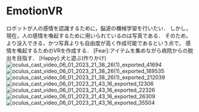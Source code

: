 # EmotionVR
ロボットが人の感情を認識するために，脳波の機械学習を行いたい．
しかし，現在，人の感情を喚起するために用いられているのは写真である．
そのため，より没入できる，かつ写真よりも自由度が高く作成可能であるという点で，
感情を喚起するためのVRを作成する．
[Fear]:アイテムを集めながら病院からの脱出を目指す．
[Happy]:犬と遊ぶ(作りかけ)
![oculus_cast_video_06_01_2023_21_38_26(1)_exported_41694](https://github.com/Saitoh-T/EmotionVR/assets/72367709/25f1a680-21f1-4b5e-be8d-517cebad35c0)
![oculus_cast_video_06_01_2023_21_38_26(1)_exported_189535](https://github.com/Saitoh-T/EmotionVR/assets/72367709/a3566c70-c786-45c1-9d9f-c710ca785700)
![oculus_cast_video_06_01_2023_21_38_26(1)_exported_212039](https://github.com/Saitoh-T/EmotionVR/assets/72367709/6d96e678-219e-47f8-878d-4655def1f8bf)
![oculus_cast_video_06_01_2023_21_43_16_exported_12306](https://github.com/Saitoh-T/EmotionVR/assets/72367709/b20974d8-4d1d-4042-a023-1da9691b4d24)
![oculus_cast_video_06_01_2023_21_43_16_exported_22326](https://github.com/Saitoh-T/EmotionVR/assets/72367709/f3c579fa-1211-4009-b1f5-78295b4f83c0)
![oculus_cast_video_06_01_2023_21_43_16_exported_26309](https://github.com/Saitoh-T/EmotionVR/assets/72367709/d1d00311-90fd-42ec-983f-268d93fab8e8)
![oculus_cast_video_06_01_2023_21_43_16_exported_35504](https://github.com/Saitoh-T/EmotionVR/assets/72367709/6c06ab03-6ee7-4aea-baf4-9bf375d2443b)
